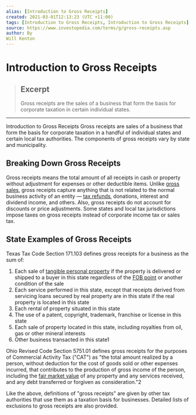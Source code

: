 ```yaml
---
alias: [Introduction to Gross Receipts]
created: 2021-03-01T12:13:23 (UTC +11:00)
tags: [Introduction to Gross Receipts, Introduction to Gross Receipts]
source: https://www.investopedia.com/terms/g/gross-receipts.asp
author: By
Will Kenton
---
```


# Introduction to Gross Receipts

> ## Excerpt
> Gross receipts are the sales of a business that form the basis for corporate taxation in certain individual states.

---

Introduction to Gross Receipts
Gross receipts are sales of a business that form the basis for corporate taxation in a handful of individual states and certain local tax authorities. The components of gross receipts vary by state and municipality.

## Breaking Down Gross Receipts

Gross receipts means the total amount of all receipts in cash or property without adjustment for expenses or other deductible items. Unlike [gross sales](https://www.investopedia.com/terms/g/grosssales.asp), gross receipts capture anything that is not related to the normal business activity of an entity — [tax refunds](https://www.investopedia.com/terms/t/tax-refund.asp), donations, interest and dividend income, and others. Also, gross receipts do not account for discounts or price adjustments. Some states and local tax jurisdictions impose taxes on gross receipts instead of corporate income tax or sales tax.

## State Examples of Gross Receipts

Texas Tax Code Section 171.103 defines gross receipts for a business as the sum of:

1.  Each sale of [tangible personal property](https://www.investopedia.com/terms/t/tangible-personal-property.asp) if the property is delivered or shipped to a buyer in this state regardless of the [FOB point](https://www.investopedia.com/terms/f/fob.asp) or another condition of the sale
2.  Each service performed in this state, except that receipts derived from servicing loans secured by real property are in this state if the real property is located in this state
3.  Each rental of property situated in this state
4.  The use of a patent, copyright, trademark, franchise or license in this state
5.  Each sale of property located in this state, including royalties from oil, gas or other mineral interests
6.  Other business transacted in this state1

Ohio Revised Code Section 5751.01 defines gross receipts for the purposes of Commercial Activity Tax ("CAT") as "the total amount realized by a person, without deduction for the cost of goods sold or other expenses incurred, that contributes to the production of gross income of the person, including the [fair market value](https://www.investopedia.com/terms/f/fairmarketvalue.asp) of any property and any services received, and any debt transferred or forgiven as consideration."2

Like the above, definitions of "gross receipts" are given by other tax authorities that use them as a taxation basis for businesses. Detailed lists of exclusions to gross receipts are also provided.
